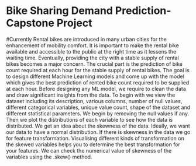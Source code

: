 # Bike Sharing Demand Prediction-Capstone Project
#Currently Rental bikes are introduced in many urban cities for the enhancement of mobility comfort. It is important to make the rental bike available and accessible to the public at the right time as it lessens the waiting time. Eventually, providing the city with a stable supply of rental bikes becomes a major concern. The crucial part is the prediction of bike count required at each hour for the stable supply of rental bikes. The goal is to design different Machine Learning models and come up with the model which gives the best prediction of rented bike count required to be supplied at each hour. Before designing any ML model, we require to clean the data and draw significant insights from the data. To begin with we view the dataset including its description, various columns, number of null values, different categorical variables, unique value count, shape of the dataset and different statistical parameters. We begin by removing the null values if any. Then we plot the distributions of each variable to see how the data is distributed. We get an idea about the skewness of the data. Ideally, we want our data to have a normal distribution. If there is skewness in the data we go for feature transformation. Visualising different kinds of transformation on the skewed variables helps you to determine the best transformation for your features. We can check the numerical value of skewness of the variables using the .skew() method.
